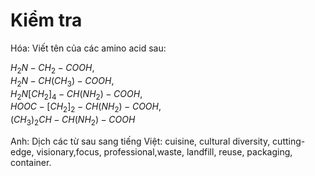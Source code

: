 # Kiểm tra 
Hóa: Viết tên của các amino acid sau: 

$H_2N-CH_2-COOH$, </br>
$H_2N-CH(CH_3)-COOH$,<br>
$H_2N[CH_2]_4-CH(NH_2)-COOH$,<br>
$HOOC-[CH_2]_2-CH(NH_2)-COOH$, <br>
$(CH_3)_2CH-CH(NH_2)-COOH$ <br>

Anh: Dịch các từ sau sang tiếng Việt: cuisine, cultural diversity, cutting-edge, visionary,focus, professional,waste, landfill, reuse, packaging, container.